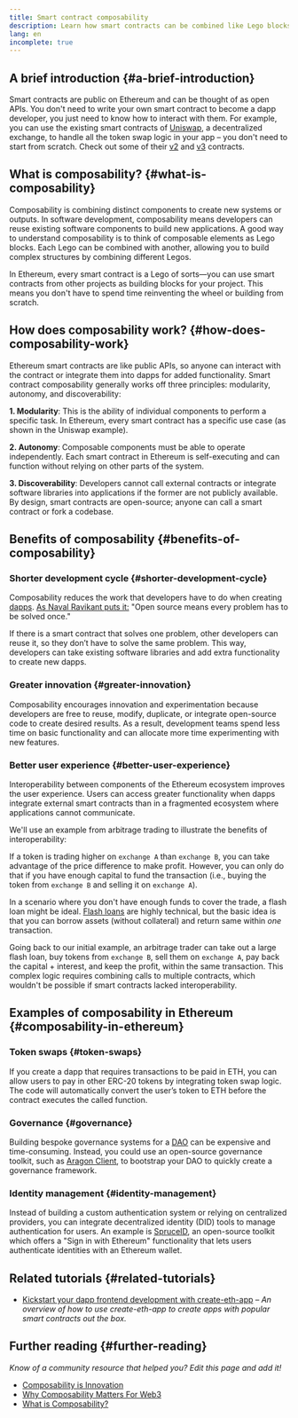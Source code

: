 ```yaml
---
title: Smart contract composability
description: Learn how smart contracts can be combined like Lego blocks to build complex dapps by reusing existing components.
lang: en
incomplete: true
---
```


## A brief introduction {#a-brief-introduction}

Smart contracts are public on Ethereum and can be thought of as open APIs. You don't need to write your own smart contract to become a dapp developer, you just need to know how to interact with them. For example, you can use the existing smart contracts of [Uniswap](https://uniswap.exchange/swap), a decentralized exchange, to handle all the token swap logic in your app – you don't need to start from scratch. Check out some of their [v2](https://github.com/Uniswap/uniswap-v2-core/tree/master/contracts) and [v3](https://github.com/Uniswap/uniswap-v3-core/tree/main/contracts) contracts.

## What is composability? {#what-is-composability}

Composability is combining distinct components to create new systems or outputs. In software development, composability means developers can reuse existing software components to build new applications. A good way to understand composability is to think of composable elements as Lego blocks. Each Lego can be combined with another, allowing you to build complex structures by combining different Legos.

In Ethereum, every smart contract is a Lego of sorts—you can use smart contracts from other projects as building blocks for your project. This means you don't have to spend time reinventing the wheel or building from scratch.

## How does composability work? {#how-does-composability-work}

Ethereum smart contracts are like public APIs, so anyone can interact with the contract or integrate them into dapps for added functionality. Smart contract composability generally works off three principles: modularity, autonomy, and discoverability:

**1. Modularity**: This is the ability of individual components to perform a specific task. In Ethereum, every smart contract has a specific use case (as shown in the Uniswap example).

**2. Autonomy**: Composable components must be able to operate independently. Each smart contract in Ethereum is self-executing and can function without relying on other parts of the system.

**3. Discoverability**: Developers cannot call external contracts or integrate software libraries into applications if the former are not publicly available. By design, smart contracts are open-source; anyone can call a smart contract or fork a codebase.

## Benefits of composability {#benefits-of-composability}

### Shorter development cycle {#shorter-development-cycle}

Composability reduces the work that developers have to do when creating [dapps](/apps/#what-are-dapps). [As Naval Ravikant puts it:](https://twitter.com/naval/status/1444366754650656770) "Open source means every problem has to be solved once."

If there is a smart contract that solves one problem, other developers can reuse it, so they don’t have to solve the same problem. This way, developers can take existing software libraries and add extra functionality to create new dapps.

### Greater innovation {#greater-innovation}

Composability encourages innovation and experimentation because developers are free to reuse, modify, duplicate, or integrate open-source code to create desired results. As a result, development teams spend less time on basic functionality and can allocate more time experimenting with new features.

### Better user experience {#better-user-experience}

Interoperability between components of the Ethereum ecosystem improves the user experience. Users can access greater functionality when dapps integrate external smart contracts than in a fragmented ecosystem where applications cannot communicate.

We'll use an example from arbitrage trading to illustrate the benefits of interoperability:

If a token is trading higher on `exchange A` than `exchange B`, you can take advantage of the price difference to make profit. However, you can only do that if you have enough capital to fund the transaction (i.e., buying the token from `exchange B` and selling it on `exchange A`).

In a scenario where you don't have enough funds to cover the trade, a flash loan might be ideal. [Flash loans](/defi/#flash-loans) are highly technical, but the basic idea is that you can borrow assets (without collateral) and return same within _one_ transaction.

Going back to our initial example, an arbitrage trader can take out a large flash loan, buy tokens from `exchange B`, sell them on `exchange A`, pay back the capital + interest, and keep the profit, within the same transaction. This complex logic requires combining calls to multiple contracts, which wouldn't be possible if smart contracts lacked interoperability.

## Examples of composability in Ethereum {#composability-in-ethereum}

### Token swaps {#token-swaps}

If you create a dapp that requires transactions to be paid in ETH, you can allow users to pay in other ERC-20 tokens by integrating token swap logic. The code will automatically convert the user’s token to ETH before the contract executes the called function.

### Governance {#governance}

Building bespoke governance systems for a [DAO](/dao/) can be expensive and time-consuming. Instead, you could use an open-source governance toolkit, such as [Aragon Client](https://client.aragon.org/), to bootstrap your DAO to quickly create a governance framework.

### Identity management {#identity-management}

Instead of building a custom authentication system or relying on centralized providers, you can integrate decentralized identity (DID) tools to manage authentication for users. An example is [SpruceID](https://www.spruceid.com/), an open-source toolkit which offers a "Sign in with Ethereum" functionality that lets users authenticate identities with an Ethereum wallet.

## Related tutorials {#related-tutorials}

- [Kickstart your dapp frontend development with create-eth-app](/developers/tutorials/kickstart-your-dapp-frontend-development-with-create-eth-app/) _– An overview of how to use create-eth-app to create apps with popular smart contracts out the box._

## Further reading {#further-reading}

_Know of a community resource that helped you? Edit this page and add it!_

- [Composability is Innovation](https://a16zcrypto.com/posts/article/how-composability-unlocks-crypto-and-everything-else/)
- [Why Composability Matters For Web3](https://hackernoon.com/why-composability-matters-for-web3)
- [What is Composability?](https://blog.aragon.org/what-is-composability/#:~:text=Aragon,connect%20to%20every%20other%20piece.)
